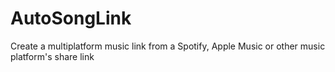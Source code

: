 # AutoSongLink

Create a multiplatform music link from a Spotify, Apple Music or other music platform's share link